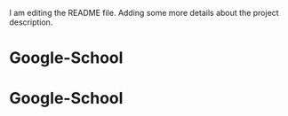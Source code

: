 I am editing the README file. Adding some more details about the project description.
# Google-School
# Google-School
